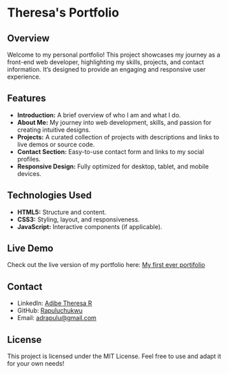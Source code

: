 # Theresa's Portfolio

## Overview
Welcome to my personal portfolio! This project showcases my journey as a front-end web developer, highlighting my skills, projects, and contact information. It’s designed to provide an engaging and responsive user experience.

## Features
- **Introduction:** A brief overview of who I am and what I do.
- **About Me:** My journey into web development, skills, and passion for creating intuitive designs.
- **Projects:** A curated collection of projects with descriptions and links to live demos or source code.
- **Contact Section:** Easy-to-use contact form and links to my social profiles.
- **Responsive Design:** Fully optimized for desktop, tablet, and mobile devices.

## Technologies Used
- **HTML5:** Structure and content.
- **CSS3:** Styling, layout, and responsiveness.
- **JavaScript:** Interactive components (if applicable).

## Live Demo
Check out the live version of my portfolio here: [My first ever portifolio](https://rapuluchukwu.github.io/My-Portifolio/)

## Contact
- LinkedIn: [Adibe Theresa R](https://www.linkedin.com/in/adibe-theresa-r)
- GitHub: [Rapuluchukwu](https://github.com/Rapuluchukwu)
- Email: [adrapulu@gmail.com](mailto:adrapulu@gmail.com)

## License
This project is licensed under the MIT License. Feel free to use and adapt it for your own needs!
 
